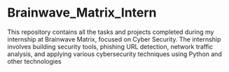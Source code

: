 # Brainwave_Matrix_Intern
This repository contains all the tasks and projects completed during my internship at Brainwave Matrix, focused on Cyber Security. The internship involves building security tools, phishing URL detection, network traffic analysis, and applying various cybersecurity techniques using Python and other technologies
